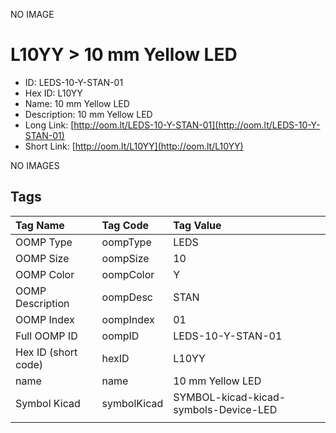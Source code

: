 


  
NO IMAGE  
# L10YY > 10 mm Yellow LED

- ID: LEDS-10-Y-STAN-01
- Hex ID: L10YY
- Name: 10 mm Yellow LED
- Description: 10 mm Yellow LED
- Long Link: [http://oom.lt/LEDS-10-Y-STAN-01](http://oom.lt/LEDS-10-Y-STAN-01)
- Short Link: [http://oom.lt/L10YY](http://oom.lt/L10YY)
  
NO IMAGES  
## Tags
  

|Tag Name|Tag Code|Tag Value|
| :--- | :--- | :--- |
|OOMP Type|oompType|LEDS|
|OOMP Size|oompSize|10|
|OOMP Color|oompColor|Y|
|OOMP Description|oompDesc|STAN|
|OOMP Index|oompIndex|01|
|Full OOMP ID|oompID|LEDS-10-Y-STAN-01|
|Hex ID (short code)|hexID|L10YY|
|name|name|10 mm Yellow LED|
|Symbol Kicad|symbolKicad|SYMBOL-kicad-kicad-symbols-Device-LED|
||||

